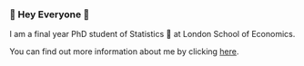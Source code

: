 ### :purple_heart: Hey Everyone :purple_heart:

I am a final year PhD student of Statistics :game_die:  at London School of Economics.

You can find out more information about me by clicking [here](https://tianlinxu312.github.io/).
